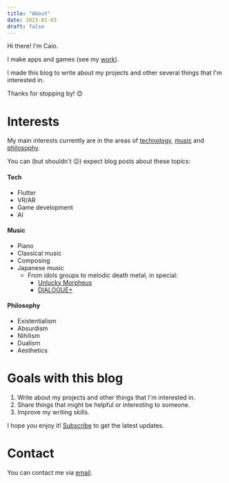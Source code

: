 ```yaml
---
title: "About"
date: 2023-01-03
draft: false
---
```


Hi there! I'm Caio.

I make apps and games (see my [work](/work)).

I made this blog to write about my projects and other several things that I'm interested in.

Thanks for stopping by! 😊

# Interests

My main interests currently are in the areas of <u>technology</u>, <u>music</u> and <u>philosophy</u>. 

You can (but shouldn't 😉) expect blog posts about these topics:

#### Tech
- Flutter
- VR/AR
- Game development
- AI

#### Music
- Piano
- Classical music
- Composing
- Japanese music
    - From idols groups to melodic death metal, in special:
        - <a href="https://www.youtube.com/@UnluckyMorpheusOfficial" target="_blank">Unlucky Morpheus</a>
        - <a href="https://www.youtube.com/channel/UCHds7LkFqXgM7s2usAyzi7g" target="_blank">DIALOGUE+</a>

#### Philosophy
- Existentialism
- Absurdism
- Nihilism
- Dualism
- Aesthetics




# Goals with this blog

1. Write about my projects and other things that I'm interested in.
2. Share things that might be helpful or interesting to someone.
2. Improve my writing skills.

I hope you enjoy it! <a target="_blank" href="https://kylekun.ck.page/profile">
Subscribe</a> to get the latest updates.


# Contact

You can contact me via <a href="mailto:kylekundev@gmail.com">email</a>.



